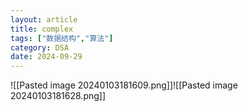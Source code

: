 ```yaml
---
layout: article
title: complex
tags: ["数据结构","算法"]
category: DSA
date: 2024-09-29
---
```

![[Pasted image 20240103181609.png]]![[Pasted image 20240103181628.png]]


